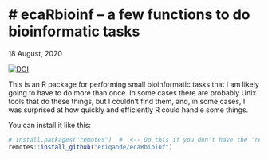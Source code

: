 \# ecaRbioinf – a few functions to do bioinformatic tasks
================
18 August, 2020

<!-- README.md is generated from README.Rmd. Please edit that file -->

[![DOI](https://zenodo.org/badge/181240768.svg)](https://zenodo.org/badge/latestdoi/181240768)

This is an R package for performing small bioinformatic tasks that I am
likely going to have to do more than once. In some cases there are
probably Unix tools that do these things, but I couldn’t find them, and,
in some cases, I was surprised at how quickly and efficiently R could
handle some things.

You can install it like
this:

``` r
# install.packages("remotes")  #  <-- Do this if you don't have the 'remotes' package
remotes::install_github("eriqande/ecaRbioinf")
```

